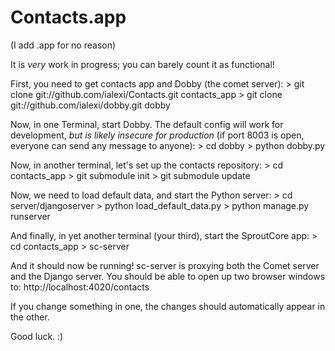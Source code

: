 Contacts.app
============
(I add .app for no reason)

It is _very_ work in progress; you can barely count it as functional!

First, you need to get contacts app and Dobby (the comet server):
		> git clone git://github.com/ialexi/Contacts.git contacts_app
		> git clone git://github.com/ialexi/dobby.git dobby

Now, in one Terminal, start Dobby. The default config will work for development,
*but is likely insecure for production* (if port 8003 is open, everyone can send
any message to anyone):
		> cd dobby
		> python dobby.py

Now, in another terminal, let's set up the contacts repository:
		> cd contacts_app
		> git submodule init
		> git submodule update

Now, we need to load default data, and start the Python server:
		> cd server/djangoserver
		> python load_default_data.py
		> python manage.py runserver

And finally, in yet another terminal (your third), start the SproutCore app:
		> cd contacts_app
		> sc-server

And it should now be running! sc-server is proxying both the Comet server and the
Django server. You should be able to open up two browser windows to:
http://localhost:4020/contacts

If you change something in one, the changes should automatically appear in the other.

Good luck. :)